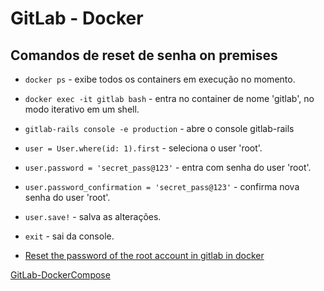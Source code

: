 # GitLab - Docker

## Comandos de reset de senha on premises
- `docker ps` - exibe todos os containers em execução no momento.
- `docker exec -it gitlab bash` - entra no container de nome 'gitlab', no modo iterativo em um shell.
- `gitlab-rails console -e production` - abre o console gitlab-rails
- `user = User.where(id: 1).first` - seleciona o user 'root'.
- `user.password = 'secret_pass@123'` - entra com senha do user 'root'.
- `user.password_confirmation = 'secret_pass@123'` - confirma nova senha do user 'root'.
- `user.save!` - salva as alterações.
- `exit` - sai da console.

- [Reset the password of the root account in gitlab in docker]([https://jsonformatter.org/yaml-formatter](https://www.programmerall.com/article/632999018/#:~:text=Reset%20the%20password%20of%20the%20root%20account%20in,in%20to%20the%20server%20with%20root%20privileges%20first.))

[GitLab-DockerCompose](https://www.czerniga.it/2021/11/14/how-to-install-gitlab-using-docker-compose/)
